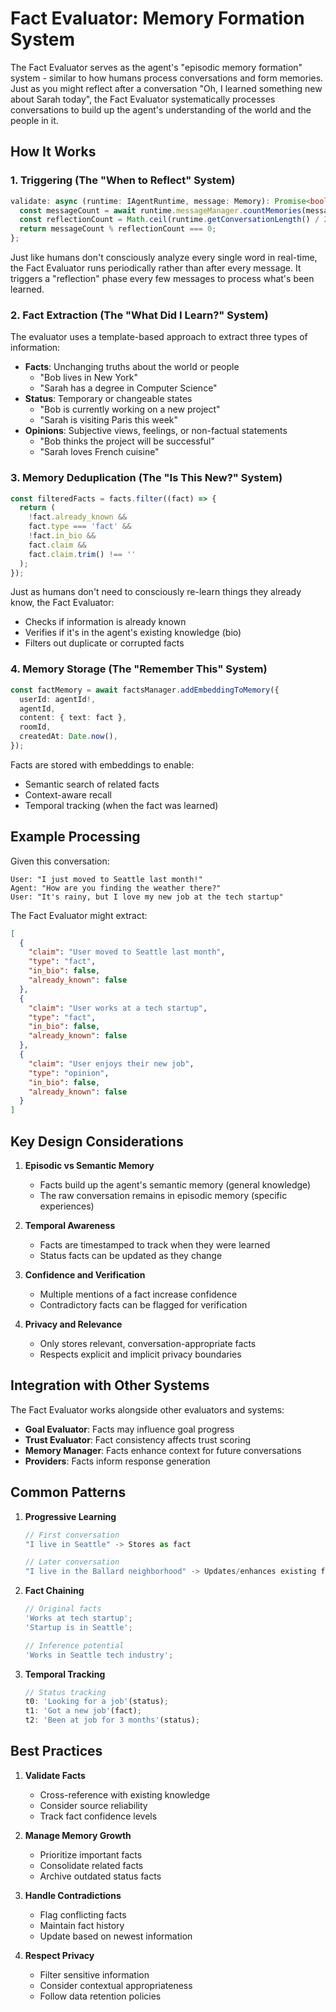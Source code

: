 # Fact Evaluator: Memory Formation System

The Fact Evaluator serves as the agent's "episodic memory formation" system - similar to how humans process conversations and form memories. Just as you might reflect after a conversation "Oh, I learned something new about Sarah today", the Fact Evaluator systematically processes conversations to build up the agent's understanding of the world and the people in it.

## How It Works

### 1. Triggering (The "When to Reflect" System)

```typescript
validate: async (runtime: IAgentRuntime, message: Memory): Promise<boolean> => {
  const messageCount = await runtime.messageManager.countMemories(message.roomId);
  const reflectionCount = Math.ceil(runtime.getConversationLength() / 2);
  return messageCount % reflectionCount === 0;
};
```

Just like humans don't consciously analyze every single word in real-time, the Fact Evaluator runs periodically rather than after every message. It triggers a "reflection" phase every few messages to process what's been learned.

### 2. Fact Extraction (The "What Did I Learn?" System)

The evaluator uses a template-based approach to extract three types of information:

- **Facts**: Unchanging truths about the world or people
  - "Bob lives in New York"
  - "Sarah has a degree in Computer Science"
- **Status**: Temporary or changeable states
  - "Bob is currently working on a new project"
  - "Sarah is visiting Paris this week"
- **Opinions**: Subjective views, feelings, or non-factual statements
  - "Bob thinks the project will be successful"
  - "Sarah loves French cuisine"

### 3. Memory Deduplication (The "Is This New?" System)

```typescript
const filteredFacts = facts.filter((fact) => {
  return (
    !fact.already_known &&
    fact.type === 'fact' &&
    !fact.in_bio &&
    fact.claim &&
    fact.claim.trim() !== ''
  );
});
```

Just as humans don't need to consciously re-learn things they already know, the Fact Evaluator:

- Checks if information is already known
- Verifies if it's in the agent's existing knowledge (bio)
- Filters out duplicate or corrupted facts

### 4. Memory Storage (The "Remember This" System)

```typescript
const factMemory = await factsManager.addEmbeddingToMemory({
  userId: agentId!,
  agentId,
  content: { text: fact },
  roomId,
  createdAt: Date.now(),
});
```

Facts are stored with embeddings to enable:

- Semantic search of related facts
- Context-aware recall
- Temporal tracking (when the fact was learned)

## Example Processing

Given this conversation:

```
User: "I just moved to Seattle last month!"
Agent: "How are you finding the weather there?"
User: "It's rainy, but I love my new job at the tech startup"
```

The Fact Evaluator might extract:

```json
[
  {
    "claim": "User moved to Seattle last month",
    "type": "fact",
    "in_bio": false,
    "already_known": false
  },
  {
    "claim": "User works at a tech startup",
    "type": "fact",
    "in_bio": false,
    "already_known": false
  },
  {
    "claim": "User enjoys their new job",
    "type": "opinion",
    "in_bio": false,
    "already_known": false
  }
]
```

## Key Design Considerations

1. **Episodic vs Semantic Memory**

   - Facts build up the agent's semantic memory (general knowledge)
   - The raw conversation remains in episodic memory (specific experiences)

2. **Temporal Awareness**

   - Facts are timestamped to track when they were learned
   - Status facts can be updated as they change

3. **Confidence and Verification**

   - Multiple mentions of a fact increase confidence
   - Contradictory facts can be flagged for verification

4. **Privacy and Relevance**
   - Only stores relevant, conversation-appropriate facts
   - Respects explicit and implicit privacy boundaries

## Integration with Other Systems

The Fact Evaluator works alongside other evaluators and systems:

- **Goal Evaluator**: Facts may influence goal progress
- **Trust Evaluator**: Fact consistency affects trust scoring
- **Memory Manager**: Facts enhance context for future conversations
- **Providers**: Facts inform response generation

## Common Patterns

1. **Progressive Learning**

   ```typescript
   // First conversation
   "I live in Seattle" -> Stores as fact

   // Later conversation
   "I live in the Ballard neighborhood" -> Updates/enhances existing fact
   ```

2. **Fact Chaining**

   ```typescript
   // Original facts
   'Works at tech startup';
   'Startup is in Seattle';

   // Inference potential
   'Works in Seattle tech industry';
   ```

3. **Temporal Tracking**
   ```typescript
   // Status tracking
   t0: 'Looking for a job'(status);
   t1: 'Got a new job'(fact);
   t2: 'Been at job for 3 months'(status);
   ```

## Best Practices

1. **Validate Facts**

   - Cross-reference with existing knowledge
   - Consider source reliability
   - Track fact confidence levels

2. **Manage Memory Growth**

   - Prioritize important facts
   - Consolidate related facts
   - Archive outdated status facts

3. **Handle Contradictions**

   - Flag conflicting facts
   - Maintain fact history
   - Update based on newest information

4. **Respect Privacy**
   - Filter sensitive information
   - Consider contextual appropriateness
   - Follow data retention policies
